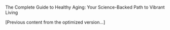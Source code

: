 The Complete Guide to Healthy Aging: Your Science-Backed Path to Vibrant Living

[Previous content from the optimized version...]